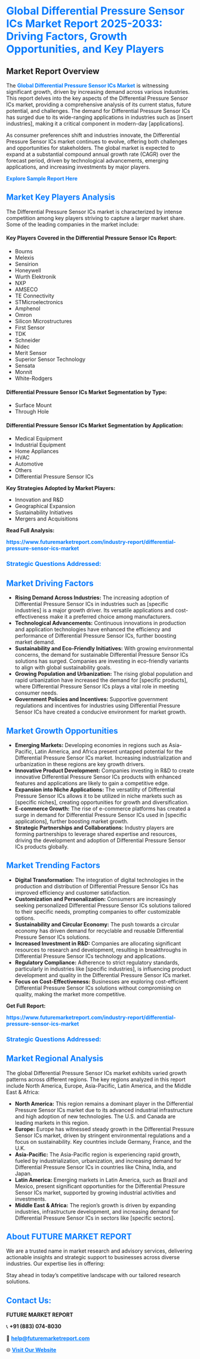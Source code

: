 <h1 style="color: #007BFF;">Global Differential Pressure Sensor ICs Market Report 2025-2033: Driving Factors, Growth Opportunities, and Key Players</h1>

<section id="overview">
<h2>Market Report Overview</h2>
<p>The <a href="https://www.futuremarketreport.com/industry-report/differential-pressure-sensor-ics-market" style="color: #007BFF; text-decoration: none;"><strong>Global Differential Pressure Sensor ICs Market</strong></a> is witnessing significant growth, driven by increasing demand across various industries. This report delves into the key aspects of the Differential Pressure Sensor ICs market, providing a comprehensive analysis of its current status, future potential, and challenges. The demand for Differential Pressure Sensor ICs has surged due to its wide-ranging applications in industries such as [insert industries], making it a critical component in modern-day [applications].</p>
<p>As consumer preferences shift and industries innovate, the Differential Pressure Sensor ICs market continues to evolve, offering both challenges and opportunities for stakeholders. The global market is expected to expand at a substantial compound annual growth rate (CAGR) over the forecast period, driven by technological advancements, emerging applications, and increasing investments by major players.</p>
</section>

<section id="overview">
<p><a href="https://www.futuremarketreport.com/request-sample/reportId=111378" style="color: #007BFF; text-decoration: none;"><strong>Explore Sample Report Here</strong></a></p>
</section>

<section id="key-players">
<h2 style="color: #007BFF;">Market Key Players Analysis</h2>
<p>The Differential Pressure Sensor ICs market is characterized by intense competition among key players striving to capture a larger market share. Some of the leading companies in the market include:</p>
<h4>Key Players Covered in the Differential Pressure Sensor ICs Report:</h4>
<ul><li>Bourns</li><li>Melexis</li><li>Sensirion</li><li>Honeywell</li><li>Wurth Elektronik</li><li>NXP</li><li>AMSECO</li><li>TE Connectivity</li><li>STMicroelectronics</li><li>Amphenol</li><li>Omron</li><li>Silicon Microstructures</li><li>First Sensor</li><li>TDK</li><li>Schneider</li><li>Nidec</li><li>Merit Sensor</li><li>Superior Sensor Technology</li><li>Sensata</li><li>Monnit</li><li>White-Rodgers</li></ul>
<h4>Differential Pressure Sensor ICs Market Segmentation by Type:</h4>
<ul><li>Surface Mount</li><li>Through Hole</li></ul>

<h4>Differential Pressure Sensor ICs Market Segmentation by Application:</h4>
<ul><li>Medical Equipment</li><li>Industrial Equipment</li><li>Home Appliances</li><li>HVAC</li><li>Automotive</li><li>Others</li><li>Differential Pressure Sensor ICs</li></ul>
<p><strong>Key Strategies Adopted by Market Players:</strong></p>
<ul>
<li>Innovation and R&D</li>
<li>Geographical Expansion</li>
<li>Sustainability Initiatives</li>
<li>Mergers and Acquisitions</li>
</ul>
</section>

<section>
<p><strong>Read Full Analysis: </strong></p><a href="https://www.futuremarketreport.com/industry-report/differential-pressure-sensor-ics-market" style="color: #007BFF; text-decoration: none;"><strong>https://www.futuremarketreport.com/industry-report/differential-pressure-sensor-ics-market</strong></a>
<h3 style="color: #007BFF;">Strategic Questions Addressed:</h3>
</section>

<section id="driving-factors">
<h2 style="color: #007BFF;">Market Driving Factors</h2>
<ul>
<li><strong>Rising Demand Across Industries:</strong> The increasing adoption of Differential Pressure Sensor ICs in industries such as [specific industries] is a major growth driver. Its versatile applications and cost-effectiveness make it a preferred choice among manufacturers.</li>
<li><strong>Technological Advancements:</strong> Continuous innovations in production and application technologies have enhanced the efficiency and performance of Differential Pressure Sensor ICs, further boosting market demand.</li>
<li><strong>Sustainability and Eco-Friendly Initiatives:</strong> With growing environmental concerns, the demand for sustainable Differential Pressure Sensor ICs solutions has surged. Companies are investing in eco-friendly variants to align with global sustainability goals.</li>
<li><strong>Growing Population and Urbanization:</strong> The rising global population and rapid urbanization have increased the demand for [specific products], where Differential Pressure Sensor ICs plays a vital role in meeting consumer needs.</li>
<li><strong>Government Policies and Incentives:</strong> Supportive government regulations and incentives for industries using Differential Pressure Sensor ICs have created a conducive environment for market growth.</li>
</ul>
</section>

<section id="growth-opportunities">
<h2 style="color: #007BFF;">Market Growth Opportunities</h2>
<ul>
<li><strong>Emerging Markets:</strong> Developing economies in regions such as Asia-Pacific, Latin America, and Africa present untapped potential for the Differential Pressure Sensor ICs market. Increasing industrialization and urbanization in these regions are key growth drivers.</li>
<li><strong>Innovative Product Development:</strong> Companies investing in R&D to create innovative Differential Pressure Sensor ICs products with enhanced features and applications are likely to gain a competitive edge.</li>
<li><strong>Expansion into Niche Applications:</strong> The versatility of Differential Pressure Sensor ICs allows it to be utilized in niche markets such as [specific niches], creating opportunities for growth and diversification.</li>
<li><strong>E-commerce Growth:</strong> The rise of e-commerce platforms has created a surge in demand for Differential Pressure Sensor ICs used in [specific applications], further boosting market growth.</li>
<li><strong>Strategic Partnerships and Collaborations:</strong> Industry players are forming partnerships to leverage shared expertise and resources, driving the development and adoption of Differential Pressure Sensor ICs products globally.</li>
</ul>
</section>

<section id="trending-factors">
<h2 style="color: #007BFF;">Market Trending Factors</h2>
<ul>
<li><strong>Digital Transformation:</strong> The integration of digital technologies in the production and distribution of Differential Pressure Sensor ICs has improved efficiency and customer satisfaction.</li>
<li><strong>Customization and Personalization:</strong> Consumers are increasingly seeking personalized Differential Pressure Sensor ICs solutions tailored to their specific needs, prompting companies to offer customizable options.</li>
<li><strong>Sustainability and Circular Economy:</strong> The push towards a circular economy has driven demand for recyclable and reusable Differential Pressure Sensor ICs solutions.</li>
<li><strong>Increased Investment in R&D:</strong> Companies are allocating significant resources to research and development, resulting in breakthroughs in Differential Pressure Sensor ICs technology and applications.</li>
<li><strong>Regulatory Compliance:</strong> Adherence to strict regulatory standards, particularly in industries like [specific industries], is influencing product development and quality in the Differential Pressure Sensor ICs market.</li>
<li><strong>Focus on Cost-Effectiveness:</strong> Businesses are exploring cost-efficient Differential Pressure Sensor ICs solutions without compromising on quality, making the market more competitive.</li>
</ul>
</section>

<section>
<p><strong>Get Full Report: </strong></p><a href="https://www.futuremarketreport.com/industry-report/differential-pressure-sensor-ics-market" style="color: #007BFF; text-decoration: none;"><strong>https://www.futuremarketreport.com/industry-report/differential-pressure-sensor-ics-market</strong></a>
<h3 style="color: #007BFF;">Strategic Questions Addressed:</h3>
</section>


<section id="regional-analysis">
<h2 style="color: #007BFF;">Market Regional Analysis</h2>
<p>The global Differential Pressure Sensor ICs market exhibits varied growth patterns across different regions. The key regions analyzed in this report include North America, Europe, Asia-Pacific, Latin America, and the Middle East & Africa:</p>
<ul>
<li><strong>North America:</strong> This region remains a dominant player in the Differential Pressure Sensor ICs market due to its advanced industrial infrastructure and high adoption of new technologies. The U.S. and Canada are leading markets in this region.</li>
<li><strong>Europe:</strong> Europe has witnessed steady growth in the Differential Pressure Sensor ICs market, driven by stringent environmental regulations and a focus on sustainability. Key countries include Germany, France, and the U.K.</li>
<li><strong>Asia-Pacific:</strong> The Asia-Pacific region is experiencing rapid growth, fueled by industrialization, urbanization, and increasing demand for Differential Pressure Sensor ICs in countries like China, India, and Japan.</li>
<li><strong>Latin America:</strong> Emerging markets in Latin America, such as Brazil and Mexico, present significant opportunities for the Differential Pressure Sensor ICs market, supported by growing industrial activities and investments.</li>
<li><strong>Middle East & Africa:</strong> The region’s growth is driven by expanding industries, infrastructure development, and increasing demand for Differential Pressure Sensor ICs in sectors like [specific sectors].</li>
</ul>
</section>

<footer>
<h2 style="color: #007BFF;">About FUTURE MARKET REPORT</h2>
<p>We are a trusted name in market research and advisory services, delivering actionable insights and strategic support to businesses across diverse industries. Our expertise lies in offering:</p>

<p>Stay ahead in today’s competitive landscape with our tailored research solutions.</p>

<h2 style="color: #007BFF;">Contact Us:</h2>
<p><strong>FUTURE MARKET REPORT</strong></p>
<p>📞 <strong>+91 (883) 074-8030</strong></p>
<p>📧 <strong><a href="mailto:help@futuremarketreport.com" style="color: #007BFF;">help@futuremarketreport.com</a></strong></p>
<p>🌐 <strong><a href="https://www.futuremarketreport.com/" style="color: #007BFF;">Visit Our Website</a></strong></p>
</footer>